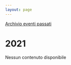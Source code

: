 ```yaml
---
layout: page
---
```


[Archivio eventi passati](./test_markdown)

# 2021

Nessun contenuto disponibile


